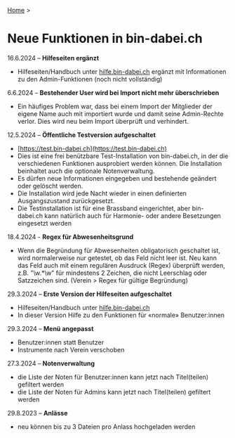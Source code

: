 [Home](/) > 

# Neue Funktionen in bin-dabei.ch

16.6.2024 – **Hilfeseiten ergänzt**

- Hilfeseiten/Handbuch unter [hilfe.bin-dabei.ch](https://hilfe.bin-dabei.ch) ergänzt mit Informationen zu den Admin-Funktionen (noch nicht vollständig)

6.6.2024 – **Bestehender User wird bei Import nicht mehr überschrieben**

- Ein häufiges Problem war, dass bei einem Import der Mitglieder der eigene Name auch mit importiert wurde und damit seine Admin-Rechte verlor. Dies wird neu beim Import überprüft und verhindert.

12.5.2024 – **Öffentliche Testversion aufgeschaltet**

- [https://test.bin-dabei.ch](https://test.bin-dabei.ch)
- Dies ist eine frei benützbare Test-Installation von bin-dabei.ch, in der die verschiedenen Funktionen ausprobiert werden können. Die Installation beinhaltet auch die optionale Notenverwaltung.
- Es dürfen neue Informationen eingegeben und bestehende geändert oder gelöscht werden.
- Die Installation wird jede Nacht wieder in einen definierten Ausgangszustand zurückgesetzt.
- Die Testinstallation ist für eine Brassband eingerichtet, aber bin-dabei.ch kann natürlich auch für Harmonie- oder andere Besetzungen eingesetzt werden

18.4.2024 - **Regex für Abwesenheitsgrund**

- Wenn die Begründung für Abwesenheiten obligatorisch geschaltet ist, wird normalerweise nur getestet, ob das Feld nicht leer ist. Neu kann das Feld auch mit einem regulären Ausdruck (Regex) überprüft werden, z.B. "\w.*\w" für mindestens 2 Zeichen, die nicht Leerschlag oder Satzzeichen sind. (Verein > Regex für gültige Begründung)

29.3.2024 – **Erste Version der Hilfeseiten aufgeschaltet**

- Hilfeseiten/Handbuch unter [hilfe.bin-dabei.ch](https://hilfe.bin-dabei.ch)
- In dieser Version Hilfe zu den Funktionen für «normale» Benutzer:innen

29.3.2024 – **Menü angepasst**

- Benutzer:innen statt Benutzer
- Instrumente nach Verein verschoben

27.3.2024 – **Notenverwaltung**

- die Liste der Noten für Benutzer:innen kann jetzt nach Titel(teilen) gefiltert werden
- die Liste der Noten für Admins kann jetzt nach Titel(teilen) gefiltert werden

  
29.8.2023 – **Anlässe**

- neu können bis zu 3 Dateien pro Anlass hochgeladen werden
